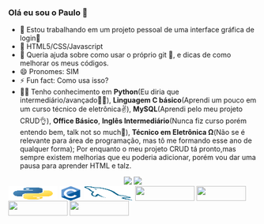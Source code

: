 ### Olá eu sou o Paulo 👋


- 🔭 Estou trabalhando em um projeto pessoal de uma interface gráfica de login🐍
- 🌱 HTML5/CSS/Javascript
- 🤔 Queria ajuda sobre como usar o próprio git 🤣, e dicas de como melhorar os meus códigos.
- 😄 Pronomes: SIM
- ⚡ Fun fact: Como usa isso?
- 🐱‍👤 Tenho conhecimento em **Python**(Eu diria que intermediário/avançado🤷‍♂️), **Linguagem C básico**(Aprendi um pouco em um curso técnico de eletrônica✌), **MySQL**(Aprendi pelo meu projeto CRUD👌), **Office Básico**, **Inglês Intermediário**(Nunca fiz curso porém entendo bem, talk not so much👀), **Técnico em Eletrônica Ω**(Não se é relevante para área de programação, mas tô me formando esse ano de qualquer forma); Por enquanto o meu projeto CRUD tá pronto,mas sempre existem melhorias que eu poderia adicionar, porém vou dar uma pausa para aprender HTML e talz.

<div align="center">
  <img height="180em" src="https://github-readme-stats.vercel.app/api?username=PauloVGDS&show_icons=true&theme=transparent&include_all_commits=true&count_private=true"/>
  <img height="180em" src="https://github-readme-stats.vercel.app/api/top-langs/?username=PauloVGDS&layout=compact&langs_count=7&theme=transparent"/>
</div>
<div>
  <img align="center" height="30" width="100" src="https://raw.githubusercontent.com/devicons/devicon/master/icons/python/python-original.svg">
  <img align="center" height="30" width="45" src="https://raw.githubusercontent.com/devicons/devicon/master/icons/c/c-original.svg">
  <img align="center" height="30" width="100" src="https://raw.githubusercontent.com/devicons/devicon/master/icons/mysql/mysql-original.svg">
  <img align="center" height="30" width="120" src="https://img.shields.io/badge/Microsoft_Excel-217346?style=for-the-badge&logo=microsoft-excel&logoColor=white">
  <a href = "https://steamcommunity.com/profiles/76561198276672754/"><img height="30" width="100" align="center" src="https://img.shields.io/badge/Steam-000000?style=for-the-badge&logo=steam&logoColor=white"_blank"></a>
    <a href = "https://discord.gg/hZeuT59k"><img align="center" height="30" width="120" src="https://img.shields.io/badge/Discord-7289DA?style=for-the-badge&logo=discord&logoColor=white"></a>
  <img align="center" height="30" width="120" src="https://img.shields.io/badge/Windows-0078D6?style=for-the-badge&logo=windows&logoColor=white">
  
</div>
